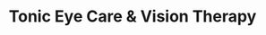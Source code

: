 ---
title: "Tonic Eye Care & Vision Therapy"
url: /toronto/tonic-eye-care-und-vision-therapy/
shop: Optiker
---